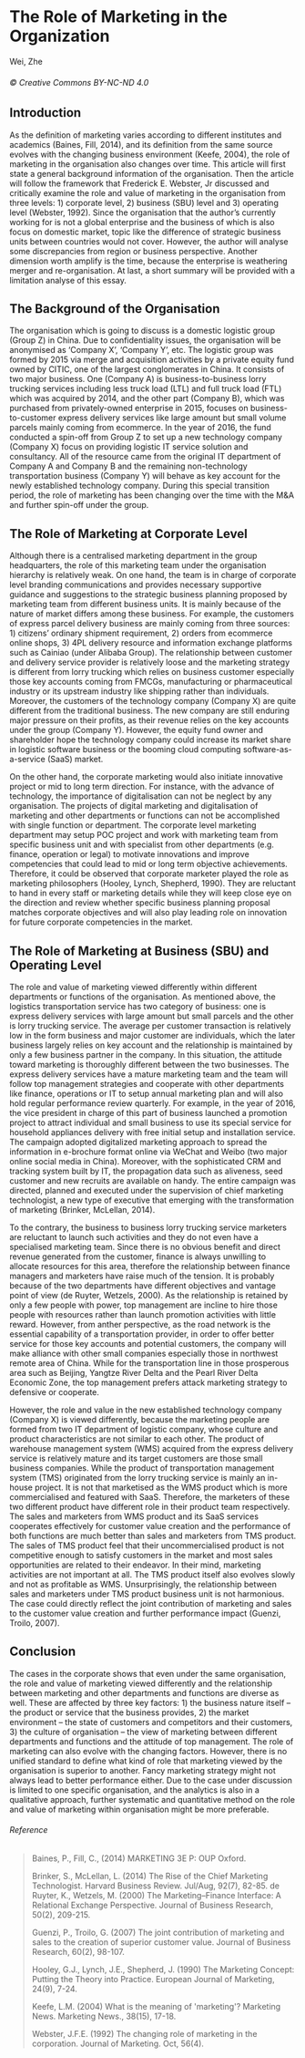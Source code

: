# The Role of Marketing in the Organization

Wei, Zhe

###### © Creative Commons BY-NC-ND 4.0

## Introduction

As the definition of marketing varies according to different institutes and academics (Baines, Fill, 2014), and its definition from the same source evolves with the changing business environment (Keefe, 2004), the role of marketing in the organisation also changes over time. This article will first state a general background information of the organisation. Then the article will follow the framework that Frederick E. Webster, Jr discussed and critically examine the role and value of marketing in the organisation from three levels: 1) corporate level, 2) business (SBU) level and 3) operating level (Webster, 1992). Since the organisation that the author’s currently working for is not a global enterprise and the business of which is also focus on domestic market, topic like the difference of strategic business units between countries would not cover. However, the author will analyse some discrepancies from region or business perspective. Another dimension worth amplify is the time, because the enterprise is weathering merger and re-organisation. At last, a short summary will be provided with a limitation analyse of this essay.## The Background of the OrganisationThe organisation which is going to discuss is a domestic logistic group (Group Z) in China. Due to confidentiality issues, the organisation will be anonymised as ‘Company X’, ‘Company Y’, etc. The logistic group was formed by 2015 via merge and acquisition activities by a private equity fund owned by CITIC, one of the largest conglomerates in China. It consists of two major business. One (Company A) is business-to-business lorry trucking services including less truck load (LTL) and full truck load (FTL) which was acquired by 2014, and the other part (Company B), which was purchased from privately-owned enterprise in 2015, focuses on business-to-customer express delivery services like large amount but small volume parcels mainly coming from ecommerce. In the year of 2016, the fund conducted a spin-off from Group Z to set up a new technology company (Company X) focus on providing logistic IT service solution and consultancy. All of the resource came from the original IT department of Company A and Company B and the remaining non-technology transportation business (Company Y) will behave as key account for the newly established technology company. During this special transition period, the role of marketing has been changing over the time with the M&A and further spin-off under the group.
## The Role of Marketing at Corporate LevelAlthough there is a centralised marketing department in the group headquarters, the role of this marketing team under the organisation hierarchy is relatively weak. On one hand, the team is in charge of corporate level branding communications and provides necessary supportive guidance and suggestions to the strategic business planning proposed by marketing team from different business units. It is mainly because of the nature of market differs among these business. For example, the customers of express parcel delivery business are mainly coming from three sources: 1) citizens’ ordinary shipment requirement, 2) orders from ecommerce online shops, 3) 4PL delivery resource and information exchange platforms such as Cainiao (under Alibaba Group). The relationship between customer and delivery service provider is relatively loose and the marketing strategy is different from lorry trucking which relies on business customer especially those key accounts coming from FMCGs, manufacturing or pharmaceutical industry or its upstream industry like shipping rather than individuals. Moreover, the customers of the technology company (Company X) are quite different from the traditional business. The new company are still enduring major pressure on their profits, as their revenue relies on the key accounts under the group (Company Y). However, the equity fund owner and shareholder hope the technology company could increase its market share in logistic software business or the booming cloud computing software-as-a-service (SaaS) market. On the other hand, the corporate marketing would also initiate innovative project or mid to long term direction. For instance, with the advance of technology, the importance of digitalisation can not be neglect by any organisation. The projects of digital marketing and digitalisation of marketing and other departments or functions can not be accomplished with single function or department. The corporate level marketing department may setup POC project and work with marketing team from specific business unit and with specialist from other departments (e.g. finance, operation or legal) to motivate innovations and improve competencies that could lead to mid or long term objective achievements. Therefore, it could be observed that corporate marketer played the role as marketing philosophers (Hooley, Lynch, Shepherd, 1990). They are reluctant to hand in every staff or marketing details while they will keep close eye on the direction and review whether specific business planning proposal matches corporate objectives and will also play leading role on innovation for future corporate competencies in the market.
## The Role of Marketing at Business (SBU) and Operating LevelThe role and value of marketing viewed differently within different departments or functions of the organisation. As mentioned above, the logistics transportation service has two category of business: one is express delivery services with large amount but small parcels and the other is lorry trucking service. The average per customer transaction is relatively low in the form business and major customer are individuals, which the later business largely relies on key account and the relationship is maintained by only a few business partner in the company. In this situation, the attitude toward marketing is thoroughly different between the two businesses. The express delivery services have a mature marketing team and the team will follow top management strategies and cooperate with other departments like finance, operations or IT to setup annual marketing plan and will also hold regular performance review quarterly. For example, in the year of 2016, the vice president in charge of this part of business launched a promotion project to attract individual and small business to use its special service for household appliances delivery with free initial setup and installation service. The campaign adopted digitalized marketing approach to spread the information in e-brochure format online via WeChat and Weibo (two major online social media in China). Moreover, with the sophisticated CRM and tracking system built by IT, the propagation data such as aliveness, seed customer and new recruits are available on handy. The entire campaign was directed, planned and executed under the supervision of chief marketing technologist, a new type of executive that emerging with the transformation of marketing (Brinker, McLellan, 2014). To the contrary, the business to business lorry trucking service marketers are reluctant to launch such activities and they do not even have a specialised marketing team. Since there is no obvious benefit and direct revenue generated from the customer, finance is always unwilling to allocate resources for this area, therefore the relationship between finance managers and marketers have raise much of the tension. It is probably because of the two departments have different objectives and vantage point of view (de Ruyter, Wetzels, 2000). As the relationship is retained by only a few people with power, top management are incline to hire those people with resources rather than launch promotion activities with little reward. However, from anther perspective, as the road network is the essential capability of a transportation provider, in order to offer better service for those key accounts and potential customers, the company will make alliance with other small companies especially those in northwest remote area of China. While for the transportation line in those prosperous area such as Beijing, Yangtze River Delta and the Pearl River Delta Economic Zone, the top management prefers attack marketing strategy to defensive or cooperate.However, the role and value in the new established technology company (Company X) is viewed differently, because the marketing people are formed from two IT department of logistic company, whose culture and product characteristics are not similar to each other. The product of warehouse management system (WMS) acquired from the express delivery service is relatively mature and its target customers are those small business companies. While the product of transportation management system (TMS) originated from the lorry trucking service is mainly an in-house project. It is not that marketised as the WMS product which is more commercialised and featured with SaaS. Therefore, the marketers of these two different product have different role in their product team respectively. The sales and marketers from WMS product and its SaaS services cooperates effectively for customer value creation and the performance of both functions are much better than sales and marketers from TMS product. The sales of TMS product feel that their uncommercialised product is not competitive enough to satisfy customers in the market and most sales opportunities are related to their endeavor. In their mind, marketing activities are not important at all. The TMS product itself also evolves slowly and not as profitable as WMS. Unsurprisingly, the relationship between sales and marketers under TMS product business unit is not harmonious. The case could directly reflect the joint contribution of marketing and sales to the customer value creation and further performance impact (Guenzi, Troilo, 2007).
## ConclusionThe cases in the corporate shows that even under the same organisation, the role and value of marketing viewed differently and the relationship between marketing and other departments and functions are diverse as well. These are affected by three key factors: 1) the business nature itself – the product or service that the business provides, 2) the market environment – the state of customers and competitors and their customers, 3) the culture of organisation – the view of marketing between different departments and functions and the attitude of top management. The role of marketing can also evolve with the changing factors. However, there is no unified standard to define what kind of role that marketing viewed by the organisation is superior to another. Fancy marketing strategy might not always lead to better performance either. Due to the case under discussion is limited to one specific organisation, and the analytics is also in a qualitative approach, further systematic and quantitative method on the role and value of marketing within organisation might be more preferable. ###### Reference
> Baines, P., Fill, C., (2014) MARKETING 3E P: OUP Oxford.> > Brinker, S., McLellan, L. (2014) The Rise of the Chief Marketing Technologist. Harvard Business Review. Jul/Aug, 92(7), 82-85.> de Ruyter, K., Wetzels, M. (2000) The Marketing–Finance Interface: A Relational Exchange Perspective. Journal of Business Research, 50(2), 209-215.> > Guenzi, P., Troilo, G. (2007) The joint contribution of marketing and sales to the creation of superior customer value. Journal of Business Research, 60(2), 98-107.> > Hooley, G.J., Lynch, J.E., Shepherd, J. (1990) The Marketing Concept: Putting the Theory into Practice. European Journal of Marketing, 24(9), 7-24.> > Keefe, L.M. (2004) What is the meaning of 'marketing'? Marketing News. Marketing News., 38(15), 17-18.> > Webster, J.F.E. (1992) The changing role of marketing in the corporation. Journal of Marketing. Oct, 56(4).